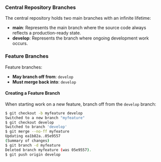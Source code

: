 ### Central Repository Branches

The central repository holds two main branches with an infinite lifetime:

- **main**: Represents the main branch where the source code always reflects a production-ready state.
- **develop**: Represents the branch where ongoing development work occurs.

### Feature Branches

Feature branches:

- **May branch off from**: `develop`
- **Must merge back into**: `develop`

#### Creating a Feature Branch

When starting work on a new feature, branch off from the `develop` branch:

```bash
$ git checkout -b myfeature develop
Switched to a new branch "myfeature"
$ git checkout develop
Switched to branch 'develop'
$ git merge --no-ff myfeature
Updating ea1b82a..05e9557
(Summary of changes)
$ git branch -d myfeature
Deleted branch myfeature (was 05e9557).
$ git push origin develop

